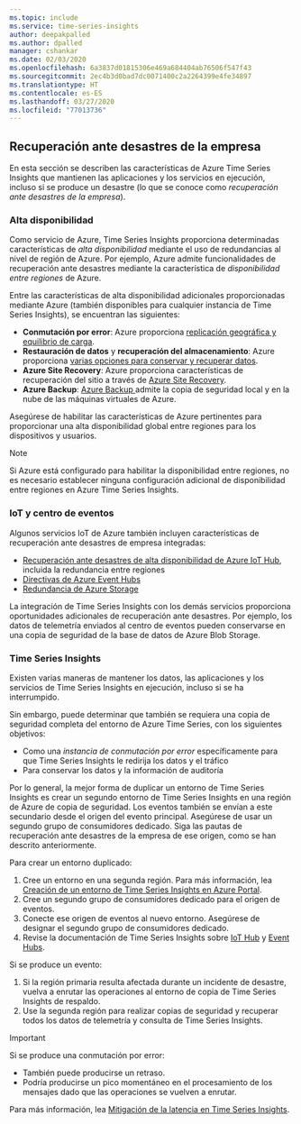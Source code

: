 ```yaml
---
ms.topic: include
ms.service: time-series-insights
author: deepakpalled
ms.author: dpalled
manager: cshankar
ms.date: 02/03/2020
ms.openlocfilehash: 6a3837d01815306e469a684404ab76506f547f43
ms.sourcegitcommit: 2ec4b3d0bad7dc0071400c2a2264399e4fe34897
ms.translationtype: HT
ms.contentlocale: es-ES
ms.lasthandoff: 03/27/2020
ms.locfileid: "77013736"
---
```

## <a name="business-disaster-recovery"></a>Recuperación ante desastres de la empresa

En esta sección se describen las características de Azure Time Series Insights que mantienen las aplicaciones y los servicios en ejecución, incluso si se produce un desastre (lo que se conoce como *recuperación ante desastres de la empresa*).

### <a name="high-availability"></a>Alta disponibilidad

Como servicio de Azure, Time Series Insights proporciona determinadas características de *alta disponibilidad* mediante el uso de redundancias al nivel de región de Azure. Por ejemplo, Azure admite funcionalidades de recuperación ante desastres mediante la característica de *disponibilidad entre regiones* de Azure.

Entre las características de alta disponibilidad adicionales proporcionadas mediante Azure (también disponibles para cualquier instancia de Time Series Insights), se encuentran las siguientes:

- **Conmutación por error**: Azure proporciona [replicación geográfica y equilibrio de carga](https://docs.microsoft.com/azure/architecture/resiliency/recovery-loss-azure-region).
- **Restauración de datos** y **recuperación del almacenamiento**: Azure proporciona [varias opciones para conservar y recuperar datos](https://docs.microsoft.com/azure/architecture/resiliency/recovery-data-corruption).
- **Azure Site Recovery**: Azure proporciona características de recuperación del sitio a través de [Azure Site Recovery](https://docs.microsoft.com/azure/site-recovery/).
- **Azure Backup**: [Azure Backup ](https://docs.microsoft.com/azure/backup/backup-architecture) admite la copia de seguridad local y en la nube de las máquinas virtuales de Azure.

Asegúrese de habilitar las características de Azure pertinentes para proporcionar una alta disponibilidad global entre regiones para los dispositivos y usuarios.

> [!NOTE]
> Si Azure está configurado para habilitar la disponibilidad entre regiones, no es necesario establecer ninguna configuración adicional de disponibilidad entre regiones en Azure Time Series Insights.

### <a name="iot-and-event-hubs"></a>IoT y centro de eventos

Algunos servicios IoT de Azure también incluyen características de recuperación ante desastres de empresa integradas:

- [Recuperación ante desastres de alta disponibilidad de Azure IoT Hub](https://docs.microsoft.com/azure/iot-hub/iot-hub-ha-dr), incluida la redundancia entre regiones
- [Directivas de Azure Event Hubs](https://docs.microsoft.com/azure/event-hubs/event-hubs-geo-dr)
- [Redundancia de Azure Storage](https://docs.microsoft.com/azure/storage/common/storage-redundancy)

La integración de Time Series Insights con los demás servicios proporciona oportunidades adicionales de recuperación ante desastres. Por ejemplo, los datos de telemetría enviados al centro de eventos pueden conservarse en una copia de seguridad de la base de datos de Azure Blob Storage.

### <a name="time-series-insights"></a>Time Series Insights

Existen varias maneras de mantener los datos, las aplicaciones y los servicios de Time Series Insights en ejecución, incluso si se ha interrumpido. 

Sin embargo, puede determinar que también se requiera una copia de seguridad completa del entorno de Azure Time Series, con los siguientes objetivos:

- Como una *instancia de conmutación por error* específicamente para que Time Series Insights le redirija los datos y el tráfico
- Para conservar los datos y la información de auditoría

Por lo general, la mejor forma de duplicar un entorno de Time Series Insights es crear un segundo entorno de Time Series Insights en una región de Azure de copia de seguridad. Los eventos también se envían a este secundario desde el origen del evento principal. Asegúrese de usar un segundo grupo de consumidores dedicado. Siga las pautas de recuperación ante desastres de la empresa de ese origen, como se han descrito anteriormente.

Para crear un entorno duplicado:

1. Cree un entorno en una segunda región. Para más información, lea [Creación de un entorno de Time Series Insights en Azure Portal](https://docs.microsoft.com/azure/time-series-insights/time-series-insights-get-started).
1. Cree un segundo grupo de consumidores dedicado para el origen de eventos.
1. Conecte ese origen de eventos al nuevo entorno. Asegúrese de designar el segundo grupo de consumidores dedicado.
1. Revise la documentación de Time Series Insights sobre [IoT Hub](https://docs.microsoft.com/azure/time-series-insights/time-series-insights-how-to-add-an-event-source-iothub) y [Event Hubs](https://docs.microsoft.com/azure/time-series-insights/time-series-insights-data-access).

Si se produce un evento:

1. Si la región primaria resulta afectada durante un incidente de desastre, vuelva a enrutar las operaciones al entorno de copia de Time Series Insights de respaldo.
1. Use la segunda región para realizar copias de seguridad y recuperar todos los datos de telemetría y consulta de Time Series Insights.

> [!IMPORTANT]
> Si se produce una conmutación por error:
> 
> * También puede producirse un retraso.
> * Podría producirse un pico momentáneo en el procesamiento de los mensajes dado que las operaciones se vuelven a enrutar.
> 
> Para más información, lea [Mitigación de la latencia en Time Series Insights](https://docs.microsoft.com/azure/time-series-insights/time-series-insights-environment-mitigate-latency).

